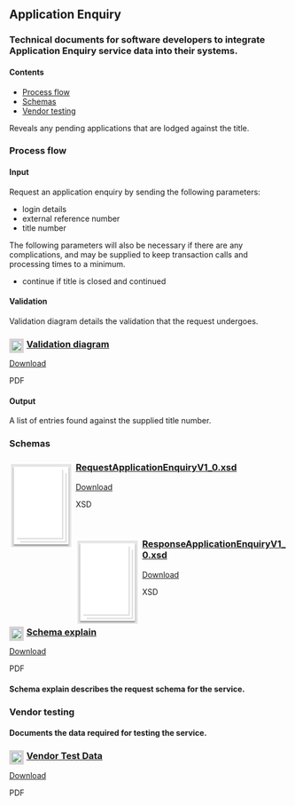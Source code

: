 ## Application Enquiry

### Technical documents for software developers to integrate Application Enquiry service data into their systems.

#### Contents
- [Process flow](#process-flow)
- [Schemas](#schemas)
- [Vendor testing](#vendor-testing)

Reveals any pending applications that are lodged against the title.

### Process flow

#### Input
Request an application enquiry by sending the following parameters:

- login details
- external reference number
- title number

The following parameters will also be necessary if there are any complications, and may be supplied to keep transaction calls and processing times to a minimum.

- continue if title is closed and continued

#### Validation
Validation diagram details the validation that the request undergoes.

<h3><a href="../../pdfs/services/ApplicationEnquiryv1_0_Validation Diagram.pdf">
<img style="float: left; margin: 0px 5px 0px 0px;  border:5px solid LightGrey;" src="../../images/thumbnail/ApplicationEnquiryValidationDiagramV1_0.pdf.png"></a>
<a href="../../pdfs/services/ApplicationEnquiryv1_0_Validation Diagram.pdf">Validation diagram</a></h3>
<a download="ApplicationEnquiryv1_0_Validation Diagram.pdf" href="../../pdfs/services/ApplicationEnquiryv1_0_Validation Diagram.pdf">Download</a>

PDF
<br />
#### Output
A list of entries found against the supplied title number.

### Schemas

<h3><a href="../../schemas/RequestApplicationEnquiryV1_0.xsd">
<img style="float: left; margin: 0px 5px 0px 0px" src="../../images/thumbnail/file.png"></a> 
<a href="../../schemas/RequestApplicationEnquiryV1_0.xsd">RequestApplicationEnquiryV1_0.xsd</a></h3>
<a download="RequestApplicationEnquiryV1_0.xsd" href="../../schemas/RequestApplicationEnquiryV1_0.xsd">Download</a>

XSD

<br/>
<h3><a href="../../schemas/ResponseApplicationEnquiryV1_0.xsd">
<img style="float: left; margin: 0px 5px 0px 0px" src="../../images/thumbnail/file.png"></a> 
<a href="../../schemas/ResponseApplicationEnquiryV1_0.xsd">ResponseApplicationEnquiryV1_0.xsd</a></h3>
<a download="ResponseApplicationEnquiryV1_0.xsd" href="../../schemas/ResponseApplicationEnquiryV1_0.xsd">Download</a>

XSD

<br/>

<h3><a href="../../pdfs/services/ApplicationEnquiryv1_0_SchemaExplain.pdf">
<img style="float: left; margin: 0px 5px 0px 0px;  border:5px solid LightGrey;" src="../../images/thumbnail/RequestApplicationEnquiryV1_0SchemaExplain.pdf.png"></a>
<a href="../../pdfs/services/ApplicationEnquiryv1_0_SchemaExplain.pdf">Schema explain</a></h3>
<a download="ApplicationEnquiryv1_0_SchemaExplain.pdf" href="../../pdfs/services/ApplicationEnquiryv1_0_SchemaExplain.pdf">Download</a>

PDF

#### Schema explain describes the request schema for the service.

### Vendor testing

#### Documents the data required for testing the service.

<h3><a href="../../pdfs/services/ApplicationEnquiryv1_0_VendorTest.pdf">
<img style="float: left; margin: 0px 5px 0px 0px;  border:5px solid LightGrey;" src="../../images/thumbnail/ApplicationEnquiry-v1_0VendorTest.pdf.png"></a>
<a href="../../pdfs/services/ApplicationEnquiryv1_0_VendorTest.pdf">Vendor Test Data</a></h3>
<a download="ApplicationEnquiryv1_0_VendorTest.pdf" href="../../pdfs/services/ApplicationEnquiryv1_0_VendorTest.pdf">Download</a>

PDF